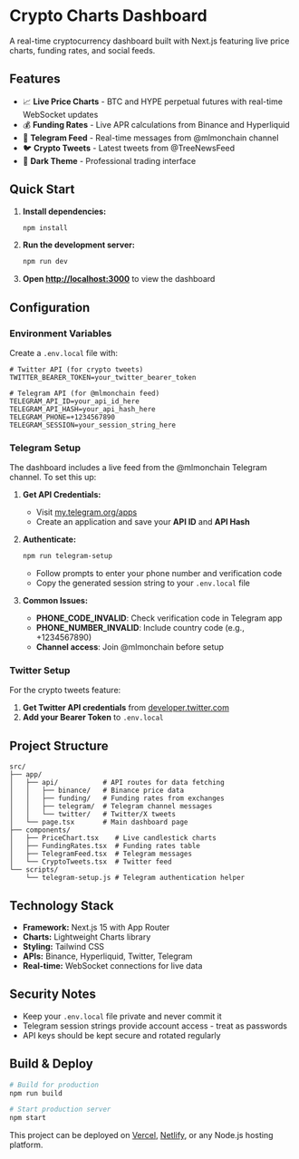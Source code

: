 # Crypto Charts Dashboard

A real-time cryptocurrency dashboard built with Next.js featuring live price charts, funding rates, and social feeds.

## Features

- 📈 **Live Price Charts** - BTC and HYPE perpetual futures with real-time WebSocket updates
- 💰 **Funding Rates** - Live APR calculations from Binance and Hyperliquid
- 📱 **Telegram Feed** - Real-time messages from @mlmonchain channel
- 🐦 **Crypto Tweets** - Latest tweets from @TreeNewsFeed
- 🌙 **Dark Theme** - Professional trading interface

## Quick Start

1. **Install dependencies:**
   ```bash
   npm install
   ```

2. **Run the development server:**
   ```bash
   npm run dev
   ```

3. **Open [http://localhost:3000](http://localhost:3000)** to view the dashboard

## Configuration

### Environment Variables

Create a `.env.local` file with:

```env
# Twitter API (for crypto tweets)
TWITTER_BEARER_TOKEN=your_twitter_bearer_token

# Telegram API (for @mlmonchain feed)
TELEGRAM_API_ID=your_api_id_here
TELEGRAM_API_HASH=your_api_hash_here
TELEGRAM_PHONE=+1234567890
TELEGRAM_SESSION=your_session_string_here
```

### Telegram Setup

The dashboard includes a live feed from the @mlmonchain Telegram channel. To set this up:

1. **Get API Credentials:**
   - Visit [my.telegram.org/apps](https://my.telegram.org/apps)
   - Create an application and save your **API ID** and **API Hash**

2. **Authenticate:**
   ```bash
   npm run telegram-setup
   ```
   - Follow prompts to enter your phone number and verification code
   - Copy the generated session string to your `.env.local` file

3. **Common Issues:**
   - **PHONE_CODE_INVALID**: Check verification code in Telegram app
   - **PHONE_NUMBER_INVALID**: Include country code (e.g., +1234567890)
   - **Channel access**: Join @mlmonchain before setup

### Twitter Setup

For the crypto tweets feature:

1. **Get Twitter API credentials** from [developer.twitter.com](https://developer.twitter.com)
2. **Add your Bearer Token** to `.env.local`

## Project Structure

```
src/
├── app/
│   ├── api/           # API routes for data fetching
│   │   ├── binance/   # Binance price data
│   │   ├── funding/   # Funding rates from exchanges
│   │   ├── telegram/  # Telegram channel messages
│   │   └── twitter/   # Twitter/X tweets
│   └── page.tsx       # Main dashboard page
├── components/
│   ├── PriceChart.tsx    # Live candlestick charts
│   ├── FundingRates.tsx  # Funding rates table
│   ├── TelegramFeed.tsx  # Telegram messages
│   └── CryptoTweets.tsx  # Twitter feed
└── scripts/
    └── telegram-setup.js # Telegram authentication helper
```

## Technology Stack

- **Framework:** Next.js 15 with App Router
- **Charts:** Lightweight Charts library
- **Styling:** Tailwind CSS
- **APIs:** Binance, Hyperliquid, Twitter, Telegram
- **Real-time:** WebSocket connections for live data

## Security Notes

- Keep your `.env.local` file private and never commit it
- Telegram session strings provide account access - treat as passwords
- API keys should be kept secure and rotated regularly

## Build & Deploy

```bash
# Build for production
npm run build

# Start production server
npm start
```

This project can be deployed on [Vercel](https://vercel.com), [Netlify](https://netlify.com), or any Node.js hosting platform.
